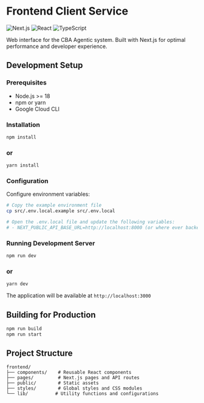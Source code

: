 # Frontend Client Service

![Next.js](https://img.shields.io/badge/next.js-14.0.0+-success.svg)
![React](https://img.shields.io/badge/react-18.0.0+-blue.svg)
![TypeScript](https://img.shields.io/badge/typescript-5.0.0+-3178C6.svg)

Web interface for the CBA Agentic system. Built with Next.js for optimal performance and developer experience.

## Development Setup

### Prerequisites

- Node.js >= 18
- npm or yarn
- Google Cloud CLI

### Installation

```bash
npm install
```

### or

```bash
yarn install
```

### Configuration

Configure environment variables:

```bash
# Copy the example environment file
cp src/.env.local.example src/.env.local

# Open the .env.local file and update the following variables:
# - NEXT_PUBLIC_API_BASE_URL=http://localhost:8000 (or where ever backend service is hosted)
```

### Running Development Server

```bash
npm run dev
```

### or

```bash
yarn dev
```

The application will be available at `http://localhost:3000`

## Building for Production

```bash
npm run build
npm run start
```

## Project Structure

```
frontend/
├── components/    # Reusable React components
├── pages/         # Next.js pages and API routes
├── public/        # Static assets
├── styles/        # Global styles and CSS modules
└── lib/          # Utility functions and configurations
```
